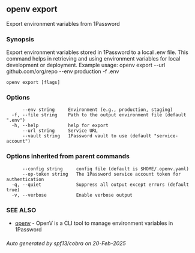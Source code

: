 ## openv export

Export environment variables from 1Password

### Synopsis

Export environment variables stored in 1Password to a local .env file. 
This command helps in retrieving and using environment variables for local development or deployment.
Example usage:
  openv export --url github.com/org/repo --env production -f .env

```
openv export [flags]
```

### Options

```
      --env string     Environment (e.g., production, staging)
  -f, --file string    Path to the output environment file (default ".env")
  -h, --help           help for export
      --url string     Service URL
      --vault string   1Password vault to use (default "service-account")
```

### Options inherited from parent commands

```
      --config string     config file (default is $HOME/.openv.yaml)
      --op-token string   The 1Password service account token for authentication
  -q, --quiet             Suppress all output except errors (default true)
  -v, --verbose           Enable verbose output
```

### SEE ALSO

* [openv](openv.md)	 - OpenV is a CLI tool to manage environment variables in 1Password

###### Auto generated by spf13/cobra on 20-Feb-2025
